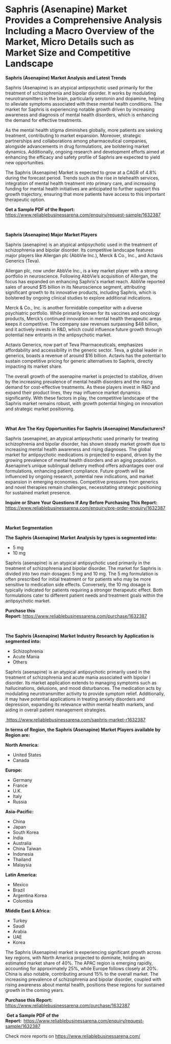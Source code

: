 <p><h1>Saphris (Asenapine) Market Provides a Comprehensive Analysis Including a Macro Overview of the Market, Micro Details such as Market Size and Competitive Landscape</h1></p><p><strong>Saphris (Asenapine) Market Analysis and Latest Trends</strong></p>
<p><p>Saphris (Asenapine) is an atypical antipsychotic used primarily for the treatment of schizophrenia and bipolar disorder. It works by modulating neurotransmitters in the brain, particularly serotonin and dopamine, helping to alleviate symptoms associated with these mental health conditions. The market for Saphris is experiencing notable growth driven by increasing awareness and diagnosis of mental health disorders, which is enhancing the demand for effective treatments. </p><p>As the mental health stigma diminishes globally, more patients are seeking treatment, contributing to market expansion. Moreover, strategic partnerships and collaborations among pharmaceutical companies, alongside advancements in drug formulations, are bolstering market dynamics. Additionally, ongoing research and development efforts aimed at enhancing the efficacy and safety profile of Saphris are expected to yield new opportunities.</p><p>The Saphris (Asenapine) Market is expected to grow at a CAGR of 4.8% during the forecast period. Trends such as the rise in telehealth services, integration of mental health treatment into primary care, and increasing funding for mental health initiatives are anticipated to further support this growth trajectory, ensuring that more patients have access to this important therapeutic option.</p></p>
<p><strong>Get a Sample PDF of the Report:&nbsp;</strong> <a href="https://www.reliablebusinessarena.com/enquiry/request-sample/1632387?utm_campaign=2452&utm_medium=2&utm_source=Github&utm_content=ia&utm_term=29032025&utm_id=saphris-asenapine">https://www.reliablebusinessarena.com/enquiry/request-sample/1632387</a></p>
<p>&nbsp;</p>
<p><strong>Saphris (Asenapine) Major Market Players</strong></p>
<p><p>Saphris (asenapine) is an atypical antipsychotic used in the treatment of schizophrenia and bipolar disorder. Its competitive landscape features major players like Allergan plc (AbbVie Inc.), Merck & Co., Inc., and Actavis Generics (Teva). </p><p>Allergan plc, now under AbbVie Inc., is a key market player with a strong portfolio in neuroscience. Following AbbVie’s acquisition of Allergan, the focus has expanded on enhancing Saphris's market reach. AbbVie reported sales of around $15 billion in its Neuroscience segment, attributing significant growth to its innovative products, including Saphris, which is bolstered by ongoing clinical studies to explore additional indications.</p><p>Merck & Co., Inc. is another formidable competitor with a diverse psychiatric portfolio. While primarily known for its vaccines and oncology products, Merck’s continued innovation in mental health therapeutic areas keeps it competitive. The company saw revenues surpassing $48 billion, and it actively invests in R&D, which could influence future growth through potential new entrants in the antipsychotic market.</p><p>Actavis Generics, now part of Teva Pharmaceuticals, emphasizes affordability and accessibility in the generic sector. Teva, a global leader in generics, boasts a revenue of around $16 billion. Actavis has the potential to sustain competitive pricing for generic alternatives to Saphris, directly impacting its market share.</p><p>The overall growth of the asenapine market is projected to stabilize, driven by the increasing prevalence of mental health disorders and the rising demand for cost-effective treatments. As these players invest in R&D and expand their product lines, they may influence market dynamics significantly. With these factors in play, the competitive landscape of the Saphris market remains robust, with growth potential hinging on innovation and strategic market positioning.</p></p>
<p>&nbsp;</p>
<p><strong>What Are The Key Opportunities For Saphris (Asenapine) Manufacturers?</strong></p>
<p><p>Saphris (asenapine), an atypical antipsychotic used primarily for treating schizophrenia and bipolar disorder, has shown steady market growth due to increasing mental health awareness and rising diagnoses. The global market for antipsychotic medications is projected to expand, driven by the growing prevalence of mental health disorders and an aging population. Asenapine’s unique sublingual delivery method offers advantages over oral formulations, enhancing patient compliance. Future growth will be influenced by ongoing research, potential new indications, and market expansion in emerging economies. Competitive pressures from generics and novel therapies remain challenges, necessitating strategic positioning for sustained market presence.</p></p>
<p><strong>Inquire or Share Your Questions If Any Before Purchasing This Report:</strong> <a href="https://www.reliablebusinessarena.com/enquiry/pre-order-enquiry/1632387?utm_campaign=2452&utm_medium=2&utm_source=Github&utm_content=ia&utm_term=29032025&utm_id=saphris-asenapine">https://www.reliablebusinessarena.com/enquiry/pre-order-enquiry/1632387</a></p>
<p>&nbsp;</p>
<p><strong>Market Segmentation</strong></p>
<p><strong>The Saphris (Asenapine) Market Analysis by types is segmented into:</strong></p>
<p><ul><li>5 mg</li><li>10 mg</li></ul></p>
<p><p>Saphris (asenapine) is an atypical antipsychotic used primarily in the treatment of schizophrenia and bipolar disorder. The market for Saphris is divided into two main dosages: 5 mg and 10 mg. The 5 mg formulation is often prescribed for initial treatment or for patients who may be more sensitive to medication side effects. Conversely, the 10 mg dosage is typically indicated for patients requiring a stronger therapeutic effect. Both formulations cater to different patient needs and treatment goals within the antipsychotic market.</p></p>
<p><strong>Purchase this Report:&nbsp;</strong><a href="https://www.reliablebusinessarena.com/purchase/1632387?utm_campaign=2452&utm_medium=2&utm_source=Github&utm_content=ia&utm_term=29032025&utm_id=saphris-asenapine">https://www.reliablebusinessarena.com/purchase/1632387</a></p>
<p>&nbsp;</p>
<p><strong>The Saphris (Asenapine) Market Industry Research by Application is segmented into:</strong></p>
<p><ul><li>Schizophrenia</li><li>Acute Mania</li><li>Others</li></ul></p>
<p><p>Saphris (asenapine) is an atypical antipsychotic primarily used in the treatment of schizophrenia and acute mania associated with bipolar I disorder. Its market application extends to managing symptoms such as hallucinations, delusions, and mood disturbances. The medication acts by modulating neurotransmitter activity to provide symptom relief. Additionally, it may have potential applications in treating anxiety disorders and depression, expanding its relevance within mental health markets, and aiding in overall patient management strategies.</p></p>
<p><a href="https://www.reliablebusinessarena.com/saphris-market-r1632387?utm_campaign=2452&utm_medium=2&utm_source=Github&utm_content=ia&utm_term=29032025&utm_id=saphris-asenapine">&nbsp;https://www.reliablebusinessarena.com/saphris-market-r1632387</a></p>
<p><strong>In terms of Region, the Saphris (Asenapine) Market Players available by Region are:</strong></p>
<p>
    <p> <strong> North America: </strong>
        <ul>
            <li>United States</li>
            <li>Canada</li>
        </ul>
        </p> 
    <p> <strong> Europe: </strong>
        <ul>
            <li>Germany</li>
            <li>France</li>
            <li>U.K.</li>
            <li>Italy</li>
            <li>Russia</li>
        </ul>
        </p> 
    <p> <strong> Asia-Pacific: </strong>
        <ul>
            <li>China</li>
            <li>Japan</li>
            <li>South Korea</li>
            <li>India</li>
            <li>Australia</li>
            <li>China Taiwan</li>
            <li>Indonesia</li>
            <li>Thailand</li>
            <li>Malaysia</li>
        </ul>
        </p> 
    <p> <strong> Latin America: </strong>
        <ul>
            <li>Mexico</li>
            <li>Brazil</li>
            <li>Argentina Korea</li>
            <li>Colombia</li>
        </ul>
        </p> 
    <p> <strong> Middle East & Africa: </strong>
        <ul>
            <li>Turkey</li>
            <li>Saudi</li>
            <li>Arabia</li>
            <li>UAE</li>
            <li>Korea</li>
        </ul>
    </p>
    </p>
<p><p>The Saphris (Asenapine) market is experiencing significant growth across key regions, with North America projected to dominate, holding an estimated market share of 40%. The APAC region is emerging rapidly, accounting for approximately 25%, while Europe follows closely at 20%. China is also notable, contributing around 15% to the overall market. The increasing prevalence of schizophrenia and bipolar disorder, coupled with rising awareness about mental health, positions these regions for sustained growth in the coming years.</p></p>
<p><strong>Purchase this Report: </strong><a href="https://www.reliablebusinessarena.com/purchase/1632387?utm_campaign=2452&utm_medium=2&utm_source=Github&utm_content=ia&utm_term=29032025&utm_id=saphris-asenapine">https://www.reliablebusinessarena.com/purchase/1632387</a></p>
<p>&nbsp;<strong>Get a Sample PDF of the Report:&nbsp;&nbsp;</strong><a href="https://www.reliablebusinessarena.com/enquiry/request-sample/1632387?utm_campaign=2452&utm_medium=2&utm_source=Github&utm_content=ia&utm_term=29032025&utm_id=saphris-asenapine">https://www.reliablebusinessarena.com/enquiry/request-sample/1632387</a></p>
<p><strong></strong></p>
<p>Check more reports on <a href="https://www.reliablebusinessarena.com/?utm_campaign=2452&utm_medium=2&utm_source=Github&utm_content=ia&utm_term=29032025&utm_id=saphris-asenapine">https://www.reliablebusinessarena.com/</a></p>